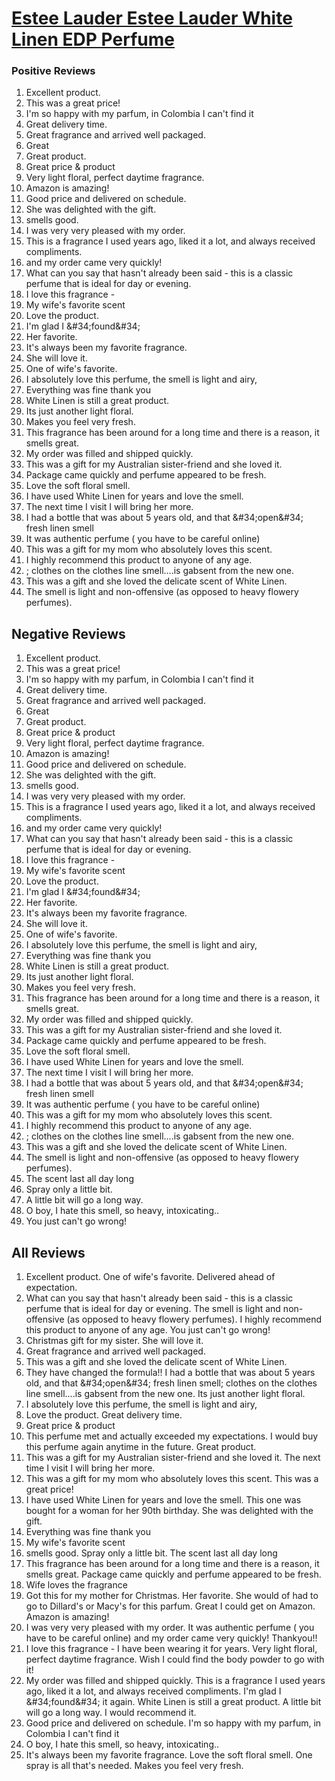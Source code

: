 # [Estee Lauder Estee Lauder White Linen EDP Perfume](https://products.checkmycream.com/products/Estee-Lauder-Estee-Lauder-White-Linen-EDP-Perfume.html)

### Positive Reviews

<ol>
      <li>Excellent product.</li>
      <li>This was a great price!</li>
      <li>I&#x27;m so happy with my parfum, in Colombia I can&#x27;t find it</li>
      <li>Great delivery time.</li>
      <li>Great fragrance and arrived well packaged.</li>
      <li>Great</li>
      <li>Great product.</li>
      <li>Great price &amp; product</li>
      <li>Very light floral, perfect daytime fragrance.  </li>
      <li>Amazon is amazing!</li>
      <li>Good price and delivered on schedule.</li>
      <li>She was delighted with the gift.</li>
      <li>smells good.</li>
      <li>I was very very pleased with my order.</li>
      <li>This is a fragrance I used years ago, liked it a lot, and always received compliments.  </li>
      <li>and my order came very quickly!</li>
      <li>What can you say that hasn&#x27;t already been said - this is a classic perfume that is ideal for day or evening.  </li>
      <li>I love this fragrance -</li>
      <li>My wife&#x27;s favorite scent</li>
      <li>Love the product.  </li>
      <li>I&#x27;m glad I &amp;#34;found&amp;#34;</li>
      <li>Her favorite.  </li>
      <li>It&#x27;s always been my favorite fragrance.  </li>
      <li>She will love it.</li>
      <li>One of wife&#x27;s favorite.</li>
      <li>I absolutely love this perfume, the smell is light and airy,</li>
      <li>Everything was fine thank you</li>
      <li>White Linen is still a great product.  </li>
      <li>Its just another light floral.</li>
      <li>Makes you feel very fresh.</li>
      <li>This fragrance has been around for a long time and there is a reason, it smells great.</li>
      <li>My order was filled and shipped quickly.  </li>
      <li>This was a gift for my Australian sister-friend and she loved it.</li>
      <li>Package came quickly and perfume appeared to be fresh.</li>
      <li>Love the soft floral smell.  </li>
      <li>I have used White Linen for years and love the smell.</li>
      <li>The next time I visit I will bring her more.</li>
      <li>I had a bottle that was about 5 years old, and that &amp;#34;open&amp;#34; fresh linen smell</li>
      <li>It was authentic perfume ( you have to be careful online)</li>
      <li>This was a gift for my mom who absolutely loves this scent.  </li>
      <li>I highly recommend this product to anyone of any age.  </li>
      <li>; clothes on the clothes line smell....is gabsent from the new one.</li>
      <li>This was a gift and she loved the delicate scent of White Linen.</li>
      <li>The smell is light and non-offensive (as opposed to heavy flowery perfumes).  </li>
</ol>


<h2>Negative Reviews</h2>
<ol>
<li> Excellent product.</li>
<li> This was a great price!</li>
<li> I&#x27;m so happy with my parfum, in Colombia I can&#x27;t find it</li>
<li> Great delivery time.</li>
<li> Great fragrance and arrived well packaged.</li>
<li> Great</li>
<li> Great product.</li>
<li> Great price &amp; product</li>
<li> Very light floral, perfect daytime fragrance.  </li>
<li> Amazon is amazing!</li>
<li> Good price and delivered on schedule.</li>
<li> She was delighted with the gift.</li>
<li> smells good.</li>
<li> I was very very pleased with my order.</li>
<li> This is a fragrance I used years ago, liked it a lot, and always received compliments.  </li>
<li> and my order came very quickly!</li>
<li> What can you say that hasn&#x27;t already been said - this is a classic perfume that is ideal for day or evening.  </li>
<li> I love this fragrance -</li>
<li> My wife&#x27;s favorite scent</li>
<li> Love the product.  </li>
<li> I&#x27;m glad I &amp;#34;found&amp;#34;</li>
<li> Her favorite.  </li>
<li> It&#x27;s always been my favorite fragrance.  </li>
<li> She will love it.</li>
<li> One of wife&#x27;s favorite.</li>
<li> I absolutely love this perfume, the smell is light and airy,</li>
<li> Everything was fine thank you</li>
<li> White Linen is still a great product.  </li>
<li> Its just another light floral.</li>
<li> Makes you feel very fresh.</li>
<li> This fragrance has been around for a long time and there is a reason, it smells great.</li>
<li> My order was filled and shipped quickly.  </li>
<li> This was a gift for my Australian sister-friend and she loved it.</li>
<li> Package came quickly and perfume appeared to be fresh.</li>
<li> Love the soft floral smell.  </li>
<li> I have used White Linen for years and love the smell.</li>
<li> The next time I visit I will bring her more.</li>
<li> I had a bottle that was about 5 years old, and that &amp;#34;open&amp;#34; fresh linen smell</li>
<li> It was authentic perfume ( you have to be careful online)</li>
<li> This was a gift for my mom who absolutely loves this scent.  </li>
<li> I highly recommend this product to anyone of any age.  </li>
<li> ; clothes on the clothes line smell....is gabsent from the new one.</li>
<li> This was a gift and she loved the delicate scent of White Linen.</li>
<li> The smell is light and non-offensive (as opposed to heavy flowery perfumes).  </li>
<li> The scent last all day long</li>
<li> Spray only a little bit.</li>
<li> A little bit will go a long way.  </li>
<li> O boy, I hate this smell, so heavy, intoxicating..</li>
<li> You just can&#x27;t go wrong!</li>
</ol>

<h2>All Reviews</h2>

<ol>
    <li> Excellent product. One of wife&#x27;s favorite. Delivered ahead of expectation.</li>
    <li> What can you say that hasn&#x27;t already been said - this is a classic perfume that is ideal for day or evening.  The smell is light and non-offensive (as opposed to heavy flowery perfumes).  I highly recommend this product to anyone of any age.  You just can&#x27;t go wrong!</li>
    <li> Christmas gift for my sister.  She will love it.</li>
    <li> Great fragrance and arrived well packaged.</li>
    <li> This was a gift and she loved the delicate scent of White Linen.</li>
    <li> They have changed the formula!! I had a bottle that was about 5 years old, and that &amp;#34;open&amp;#34; fresh linen smell; clothes on the clothes line smell....is gabsent from the new one. Its just another light floral.</li>
    <li> I absolutely love this perfume, the smell is light and airy,</li>
    <li> Love the product.  Great delivery time.</li>
    <li> Great price &amp; product</li>
    <li> This perfume met and actually exceeded my expectations.  I would buy this perfume again anytime in the future.  Great product.</li>
    <li> This was a gift for my Australian sister-friend and she loved it. The next time I visit I will bring her more.</li>
    <li> This was a gift for my mom who absolutely loves this scent.  This was a great price!</li>
    <li> I have used White Linen for years and love the smell. This one was bought for a woman for her 90th birthday. She was delighted with the gift.</li>
    <li> Everything was fine thank you</li>
    <li> My wife&#x27;s favorite scent</li>
    <li> smells good. Spray only a little bit. The scent last all day long</li>
    <li> This fragrance has been around for a long time and there is a reason, it smells great. Package came quickly and perfume appeared to be fresh.</li>
    <li> Wife loves the fragrance</li>
    <li> Got this for my mother for Christmas.  Her favorite.  She would of had to go to Dillard&#x27;s or Macy&#x27;s for this parfum.  Great I could get on Amazon.  Amazon is amazing!</li>
    <li> I was very very pleased with my order. It was authentic perfume ( you have to be careful online) and my order came very quickly! Thankyou!!</li>
    <li> I love this fragrance - I have been wearing it for years. Very light floral, perfect daytime fragrance.  Wish I could find the body powder to go with it!</li>
    <li> My order was filled and shipped quickly.  This is a fragrance I used years ago, liked it a lot, and always received compliments.  I&#x27;m glad I &amp;#34;found&amp;#34; it again.  White Linen is still a great product.  A little bit will go a long way.  I would recommend it.</li>
    <li> Good price and delivered on schedule. I&#x27;m so happy with my parfum, in Colombia I can&#x27;t find it</li>
    <li> O boy, I hate this smell, so heavy, intoxicating..</li>
    <li> It&#x27;s always been my favorite fragrance.  Love the soft floral smell.  One spray is all that&#x27;s needed.  Makes you feel very fresh.</li>
</ol>




